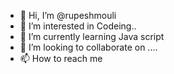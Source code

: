 - 👋 Hi, I’m @rupeshmouli
- 👀 I’m interested in Codeing..
- 🌱 I’m currently learning Java script
- 💞️ I’m looking to collaborate on ....
- 📫 How to reach me 

<!---
rupeshmouli/rupeshmouli is a ✨ special ✨ repository because its `README.md` (this file) appears on your GitHub profile.
You can click the Preview link to take a look at your changes.
--->
